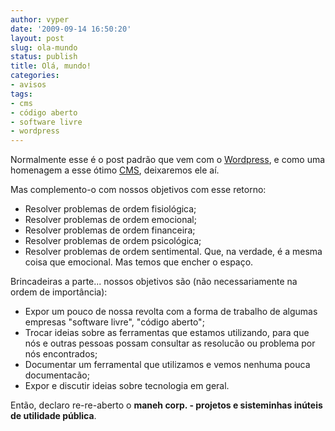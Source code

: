 ```yaml
---
author: vyper
date: '2009-09-14 16:50:20'
layout: post
slug: ola-mundo
status: publish
title: Olá, mundo!
categories:
- avisos
tags:
- cms
- código aberto
- software livre
- wordpress
---
```


Normalmente esse é o post padrão que vem com o
[Wordpress](http://www.wordpress.org), e como uma homenagem a esse ótimo
[CMS](http://pt.wikipedia.org/wiki/Sistema_de_gerenciamento_de_conte%C3%BAdo),
deixaremos ele aí.

Mas complemento-o com nossos objetivos com esse retorno:

  * Resolver problemas de ordem fisiológica;
  * Resolver problemas de ordem emocional;
  * Resolver problemas de ordem financeira;
  * Resolver problemas de ordem psicológica;
  * Resolver problemas de ordem sentimental. Que, na verdade, é a mesma coisa que emocional. Mas temos que encher o espaço.

Brincadeiras a parte... nossos objetivos são (não necessariamente na ordem de
importância):

  * Expor um pouco de nossa revolta com a forma de trabalho de algumas empresas "software livre", "código aberto";
  * Trocar ideias sobre as ferramentas que estamos utilizando, para que nós e outras pessoas possam consultar as resolucão ou problema por nós encontrados;
  * Documentar um ferramental que utilizamos e vemos nenhuma pouca documentacão;
  * Expor e discutir ideias sobre tecnologia em geral.

Então, declaro re-re-aberto o **maneh corp. - projetos e sisteminhas inúteis
de utilidade pública**.